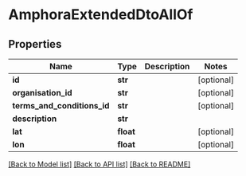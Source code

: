 # AmphoraExtendedDtoAllOf

## Properties
Name | Type | Description | Notes
------------ | ------------- | ------------- | -------------
**id** | **str** |  | [optional] 
**organisation_id** | **str** |  | [optional] 
**terms_and_conditions_id** | **str** |  | [optional] 
**description** | **str** |  | 
**lat** | **float** |  | [optional] 
**lon** | **float** |  | [optional] 

[[Back to Model list]](../README.md#documentation-for-models) [[Back to API list]](../README.md#documentation-for-api-endpoints) [[Back to README]](../README.md)


